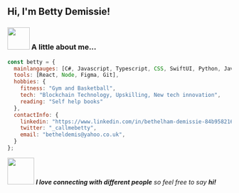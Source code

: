 
<h2> Hi, I'm Betty Demissie! </h2>

### <img src="https://media.giphy.com/media/VgCDAzcKvsR6OM0uWg/giphy.gif" width="50"> A little about me...  

```javascript
const betty = {
  mainlangauges: [C#, Javascript, Typescript, CSS, SwiftUI, Python, Java],
  tools: [React, Node, Figma, Git],
  hobbies: {
    fitness: "Gym and Basketball",
    tech: "Blockchain Technology, Upskilling, New tech innovation",
    reading: "Self help books"
  },
  contactInfo: {
    linkedin: "https://www.linkedin.com/in/bethelham-demissie-84b958216/",
    twitter: "_callmebetty",
    email: "betheldemis@yahoo.co.uk",
  }
};
```

<img src="https://media.giphy.com/media/LnQjpWaON8nhr21vNW/giphy.gif" width="60"> <em><b>I love connecting with different people</b> so feel free to say <b>hi!</b></em>

